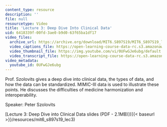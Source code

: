 ```yaml
---
content_type: resource
description: ''
file: null
resourcetype: Video
title: 'Lecture 3: Deep Dive Into Clinical Data'
uid: 6418339f-00fd-3ae0-b9d0-63f65ba1df17
video_files:
  archive_url: https://archive.org/download/MIT6.S897S19/MIT6_S897S19_lec03_300k.mp4
  video_captions_file: https://open-learning-course-data-rc.s3.amazonaws.com/6-s897-machine-learning-for-healthcare-spring-2019/d59159e497e35eb586cb2ef8e54c385d_0UFwGJe6ubg.vtt
  video_thumbnail_file: https://img.youtube.com/vi/0UFwGJe6ubg/default.jpg
  video_transcript_file: https://open-learning-course-data-rc.s3.amazonaws.com/6-s897-machine-learning-for-healthcare-spring-2019/862928e03615b009d43d86a6316d8113_0UFwGJe6ubg.pdf
video_metadata:
  youtube_id: 0UFwGJe6ubg
---
```


Prof. Szolovits gives a deep dive into clinical data, the types of data, and how the data can be standardized. MIMIC-III data is used to illustrate these points. He discusses the difficulties of medicine harmonization and interoperability.

Speaker: Peter Szolovits

[Lecture 3: Deep Dive into Clinical Data slides (PDF - 2.1MB)]({{< baseurl >}}/resources/mit6_s897s19_lec3)